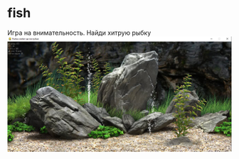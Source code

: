 # fish
Игра на внимательность. Найди хитрую рыбку
![Alt text](img/screen.png?raw=true "Optional Title")
